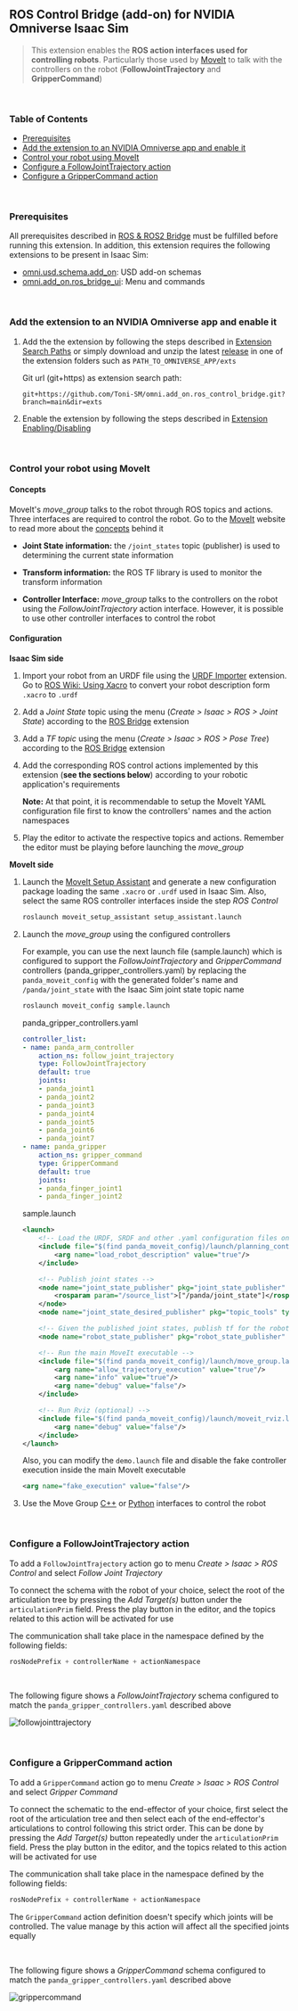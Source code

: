 ## ROS Control Bridge (add-on) for NVIDIA Omniverse Isaac Sim

> This extension enables the **ROS action interfaces used for controlling robots**. Particularly those used by [MoveIt](https://moveit.ros.org/) to talk with the controllers on the robot (**FollowJointTrajectory** and **GripperCommand**)

<br>

### Table of Contents

- [Prerequisites](#prerequisites)
- [Add the extension to an NVIDIA Omniverse app and enable it](#extension)
- [Control your robot using MoveIt](#control)
- [Configure a FollowJointTrajectory action](#follow_joint_trajectory)
- [Configure a GripperCommand action](#gripper_command)

<br>

<a name="prerequisites"></a>
### Prerequisites


All prerequisites described in [ROS & ROS2 Bridge](https://docs.omniverse.nvidia.com/app_isaacsim/app_isaacsim/ext_omni_isaac_ros_bridge.html) must be fulfilled before running this extension. In addition, this extension requires the following extensions to be present in Isaac Sim:

- [omni.usd.schema.add_on](https://github.com/Toni-SM/omni.usd.schema.add_on): USD add-on schemas
- [omni.add_on.ros_bridge_ui](https://github.com/Toni-SM/omni.add_on.ros_bridge_ui): Menu and commands

<br>

<a name="extension"></a>
### Add the extension to an NVIDIA Omniverse app and enable it

1. Add the the extension by following the steps described in [Extension Search Paths](https://docs.omniverse.nvidia.com/py/kit/docs/guide/extensions.html#extension-search-paths) or simply download and unzip the latest [release](https://github.com/Toni-SM/omni.add_on.ros_control_bridge/releases) in one of the extension folders such as ```PATH_TO_OMNIVERSE_APP/exts```

    Git url (git+https) as extension search path: 
    
    ```
    git+https://github.com/Toni-SM/omni.add_on.ros_control_bridge.git?branch=main&dir=exts
    ```

2. Enable the extension by following the steps described in [Extension Enabling/Disabling](https://docs.omniverse.nvidia.com/py/kit/docs/guide/extensions.html#extension-enabling-disabling)

<br>

<a name="control"></a>
### Control your robot using MoveIt

#### Concepts

MoveIt's *move_group* talks to the robot through ROS topics and actions. Three interfaces are required to control the robot. Go to the [MoveIt](https://moveit.ros.org/) website to read more about the [concepts](https://moveit.ros.org/documentation/concepts/) behind it

- **Joint State information:** the ```/joint_states``` topic (publisher) is used to determining the current state information

- **Transform information:** the ROS TF library is used to monitor the transform information

- **Controller Interface:** *move_group* talks to the controllers on the robot using the *FollowJointTrajectory* action interface. However, it is possible to use other controller interfaces to control the robot

#### Configuration

**Isaac Sim side**

1. Import your robot from an URDF file using the [URDF Importer](https://docs.omniverse.nvidia.com/app_isaacsim/app_isaacsim/ext_omni_isaac_urdf.html) extension. Go to [ROS Wiki: Using Xacro](http://wiki.ros.org/urdf/Tutorials/Using%20Xacro%20to%20Clean%20Up%20a%20URDF%20File#Using_Xacro) to convert your robot description form ```.xacro``` to ```.urdf``` 

2. Add a *Joint State* topic using the menu (*Create > Isaac > ROS > Joint State*) according to the [ROS Bridge](https://docs.omniverse.nvidia.com/app_isaacsim/app_isaacsim/ext_omni_isaac_ros_bridge.html) extension

3. Add a *TF topic* using the menu (*Create > Isaac > ROS > Pose Tree*) according to the [ROS Bridge](https://docs.omniverse.nvidia.com/app_isaacsim/app_isaacsim/ext_omni_isaac_ros_bridge.html) extension

4. Add the corresponding ROS control actions implemented by this extension (**see the sections below**) according to your robotic application's requirements 

    **Note:** At that point, it is recommendable to setup the MoveIt YAML configuration file first to know the controllers' names and the action namespaces

5. Play the editor to activate the respective topics and actions. Remember the editor must be playing before launching the *move_group*

**MoveIt side**

1. Launch the [MoveIt Setup Assistant](http://docs.ros.org/en/melodic/api/moveit_tutorials/html/doc/setup_assistant/setup_assistant_tutorial.html) and generate a new configuration package loading the same ```.xacro``` or ```.urdf``` used in Isaac Sim. Also, select the same ROS controller interfaces inside the step *ROS Control*
  
    ```bash
    roslaunch moveit_setup_assistant setup_assistant.launch
    ```
2. Launch the *move_group* using the configured controllers

    For example, you can use the next launch file (sample.launch) which is configured to support the *FollowJointTrajectory* and *GripperCommand* controllers (panda_gripper_controllers.yaml) by replacing the ```panda_moveit_config``` with the generated folder's name and ```/panda/joint_state``` with the Isaac Sim joint state topic name

    ```bash
    roslaunch moveit_config sample.launch
    ```
    
    panda_gripper_controllers.yaml
    ```yaml
    controller_list:
    - name: panda_arm_controller
        action_ns: follow_joint_trajectory
        type: FollowJointTrajectory
        default: true
        joints:
        - panda_joint1
        - panda_joint2
        - panda_joint3
        - panda_joint4
        - panda_joint5
        - panda_joint6
        - panda_joint7
    - name: panda_gripper
        action_ns: gripper_command
        type: GripperCommand
        default: true
        joints:
        - panda_finger_joint1
        - panda_finger_joint2
    ```

    sample.launch
    ```xml
    <launch>
        <!-- Load the URDF, SRDF and other .yaml configuration files on the param server -->
        <include file="$(find panda_moveit_config)/launch/planning_context.launch">
            <arg name="load_robot_description" value="true"/>
        </include>

        <!-- Publish joint states -->
        <node name="joint_state_publisher" pkg="joint_state_publisher" type="joint_state_publisher">
            <rosparam param="/source_list">["/panda/joint_state"]</rosparam>
        </node>
        <node name="joint_state_desired_publisher" pkg="topic_tools" type="relay" args="joint_states joint_states_desired"/>

        <!-- Given the published joint states, publish tf for the robot links -->
        <node name="robot_state_publisher" pkg="robot_state_publisher" type="robot_state_publisher" respawn="true" output="screen" />

        <!-- Run the main MoveIt executable -->
        <include file="$(find panda_moveit_config)/launch/move_group.launch">
            <arg name="allow_trajectory_execution" value="true"/>
            <arg name="info" value="true"/>
            <arg name="debug" value="false"/>
        </include>

        <!-- Run Rviz (optional) -->
        <include file="$(find panda_moveit_config)/launch/moveit_rviz.launch">
            <arg name="debug" value="false"/>
        </include>
    </launch>
    ```

    Also, you can modify the ```demo.launch``` file and disable the fake controller execution inside the main MoveIt executable

    ```xml
    <arg name="fake_execution" value="false"/>
    ```

3. Use the Move Group [C++](http://docs.ros.org/en/melodic/api/moveit_tutorials/html/doc/move_group_interface/move_group_interface_tutorial.html) or [Python](http://docs.ros.org/en/melodic/api/moveit_tutorials/html/doc/move_group_python_interface/move_group_python_interface_tutorial.html) interfaces to control the robot

<br>

<a name="follow_joint_trajectory"></a>
### Configure a FollowJointTrajectory action

To add a ```FollowJointTrajectory``` action go to menu *Create > Isaac > ROS Control* and select *Follow Joint Trajectory*

To connect the schema with the robot of your choice, select the root of the articulation tree by pressing the *Add Target(s)* button under the ```articulationPrim``` field. Press the play button in the editor, and the topics related to this action will be activated for use

The communication shall take place in the namespace defined by the following fields:

```python
rosNodePrefix + controllerName + actionNamespace
```

<br>

The following figure shows a *FollowJointTrajectory* schema configured to match the ```panda_gripper_controllers.yaml``` described above

![followjointtrajectory](https://user-images.githubusercontent.com/22400377/123482177-22aee580-d605-11eb-83da-f360310ecd14.png)

<br>

<a name="gripper_command"></a>
### Configure a GripperCommand action


To add a ```GripperCommand``` action go to menu *Create > Isaac > ROS Control* and select *Gripper Command*

To connect the schematic to the end-effector of your choice, first select the root of the articulation tree and then select each of the end-effector's articulations to control following this strict order. This can be done by pressing the *Add Target(s)* button repeatedly under the ```articulationPrim``` field. Press the play button in the editor, and the topics related to this action will be activated for use

The communication shall take place in the namespace defined by the following fields:

```python
rosNodePrefix + controllerName + actionNamespace
```

The ```GripperCommand``` action definition doesn't specify which joints will be controlled. The value manage by this action will affect all the specified joints equally

<br>

The following figure shows a *GripperCommand* schema configured to match the ```panda_gripper_controllers.yaml``` described above

![grippercommand](https://user-images.githubusercontent.com/22400377/123482246-39553c80-d605-11eb-840b-5834a5e192b2.png)

